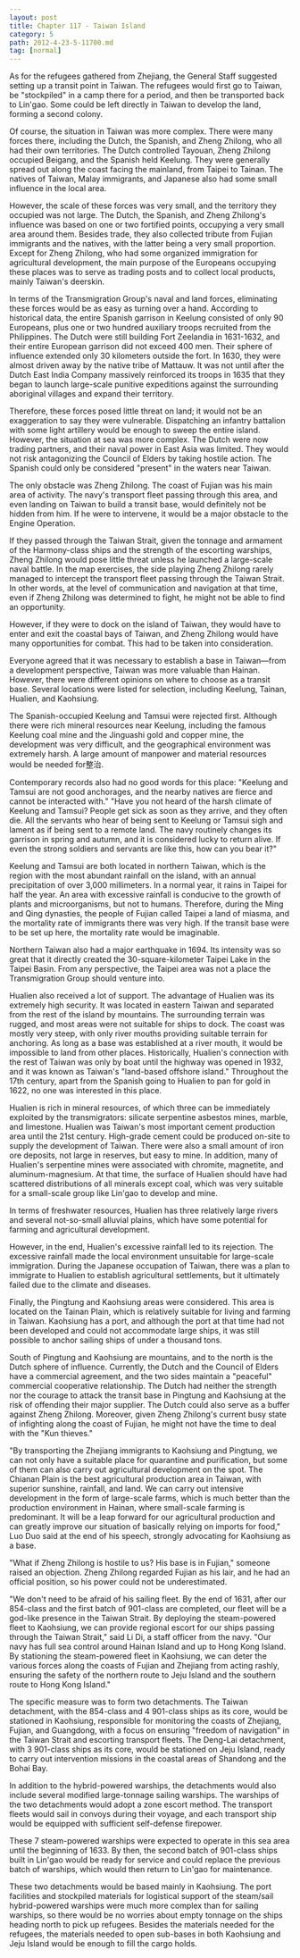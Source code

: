 ```yaml
---
layout: post
title: Chapter 117 - Taiwan Island
category: 5
path: 2012-4-23-5-11700.md
tag: [normal]
---
```


As for the refugees gathered from Zhejiang, the General Staff suggested setting up a transit point in Taiwan. The refugees would first go to Taiwan, be "stockpiled" in a camp there for a period, and then be transported back to Lin'gao. Some could be left directly in Taiwan to develop the land, forming a second colony.

Of course, the situation in Taiwan was more complex. There were many forces there, including the Dutch, the Spanish, and Zheng Zhilong, who all had their own territories. The Dutch controlled Tayouan, Zheng Zhilong occupied Beigang, and the Spanish held Keelung. They were generally spread out along the coast facing the mainland, from Taipei to Tainan. The natives of Taiwan, Malay immigrants, and Japanese also had some small influence in the local area.

However, the scale of these forces was very small, and the territory they occupied was not large. The Dutch, the Spanish, and Zheng Zhilong's influence was based on one or two fortified points, occupying a very small area around them. Besides trade, they also collected tribute from Fujian immigrants and the natives, with the latter being a very small proportion. Except for Zheng Zhilong, who had some organized immigration for agricultural development, the main purpose of the Europeans occupying these places was to serve as trading posts and to collect local products, mainly Taiwan's deerskin.

In terms of the Transmigration Group's naval and land forces, eliminating these forces would be as easy as turning over a hand. According to historical data, the entire Spanish garrison in Keelung consisted of only 90 Europeans, plus one or two hundred auxiliary troops recruited from the Philippines. The Dutch were still building Fort Zeelandia in 1631-1632, and their entire European garrison did not exceed 400 men. Their sphere of influence extended only 30 kilometers outside the fort. In 1630, they were almost driven away by the native tribe of Mattauw. It was not until after the Dutch East India Company massively reinforced its troops in 1635 that they began to launch large-scale punitive expeditions against the surrounding aboriginal villages and expand their territory.

Therefore, these forces posed little threat on land; it would not be an exaggeration to say they were vulnerable. Dispatching an infantry battalion with some light artillery would be enough to sweep the entire island. However, the situation at sea was more complex. The Dutch were now trading partners, and their naval power in East Asia was limited. They would not risk antagonizing the Council of Elders by taking hostile action. The Spanish could only be considered "present" in the waters near Taiwan.

The only obstacle was Zheng Zhilong. The coast of Fujian was his main area of activity. The navy's transport fleet passing through this area, and even landing on Taiwan to build a transit base, would definitely not be hidden from him. If he were to intervene, it would be a major obstacle to the Engine Operation.

If they passed through the Taiwan Strait, given the tonnage and armament of the Harmony-class ships and the strength of the escorting warships, Zheng Zhilong would pose little threat unless he launched a large-scale naval battle. In the map exercises, the side playing Zheng Zhilong rarely managed to intercept the transport fleet passing through the Taiwan Strait. In other words, at the level of communication and navigation at that time, even if Zheng Zhilong was determined to fight, he might not be able to find an opportunity.

However, if they were to dock on the island of Taiwan, they would have to enter and exit the coastal bays of Taiwan, and Zheng Zhilong would have many opportunities for combat. This had to be taken into consideration.

Everyone agreed that it was necessary to establish a base in Taiwan—from a development perspective, Taiwan was more valuable than Hainan. However, there were different opinions on where to choose as a transit base. Several locations were listed for selection, including Keelung, Tainan, Hualien, and Kaohsiung.

The Spanish-occupied Keelung and Tamsui were rejected first. Although there were rich mineral resources near Keelung, including the famous Keelung coal mine and the Jinguashi gold and copper mine, the development was very difficult, and the geographical environment was extremely harsh. A large amount of manpower and material resources would be needed for整治.

Contemporary records also had no good words for this place: "Keelung and Tamsui are not good anchorages, and the nearby natives are fierce and cannot be interacted with." "Have you not heard of the harsh climate of Keelung and Tamsui? People get sick as soon as they arrive, and they often die. All the servants who hear of being sent to Keelung or Tamsui sigh and lament as if being sent to a remote land. The navy routinely changes its garrison in spring and autumn, and it is considered lucky to return alive. If even the strong soldiers and servants are like this, how can you bear it?"

Keelung and Tamsui are both located in northern Taiwan, which is the region with the most abundant rainfall on the island, with an annual precipitation of over 3,000 millimeters. In a normal year, it rains in Taipei for half the year. An area with excessive rainfall is conducive to the growth of plants and microorganisms, but not to humans. Therefore, during the Ming and Qing dynasties, the people of Fujian called Taipei a land of miasma, and the mortality rate of immigrants there was very high. If the transit base were to be set up here, the mortality rate would be imaginable.

Northern Taiwan also had a major earthquake in 1694. Its intensity was so great that it directly created the 30-square-kilometer Taipei Lake in the Taipei Basin. From any perspective, the Taipei area was not a place the Transmigration Group should venture into.

Hualien also received a lot of support. The advantage of Hualien was its extremely high security. It was located in eastern Taiwan and separated from the rest of the island by mountains. The surrounding terrain was rugged, and most areas were not suitable for ships to dock. The coast was mostly very steep, with only river mouths providing suitable terrain for anchoring. As long as a base was established at a river mouth, it would be impossible to land from other places. Historically, Hualien's connection with the rest of Taiwan was only by boat until the highway was opened in 1932, and it was known as Taiwan's "land-based offshore island." Throughout the 17th century, apart from the Spanish going to Hualien to pan for gold in 1622, no one was interested in this place.

Hualien is rich in mineral resources, of which three can be immediately exploited by the transmigrators: silicate serpentine asbestos mines, marble, and limestone. Hualien was Taiwan's most important cement production area until the 21st century. High-grade cement could be produced on-site to supply the development of Taiwan. There were also a small amount of iron ore deposits, not large in reserves, but easy to mine. In addition, many of Hualien's serpentine mines were associated with chromite, magnetite, and aluminum-magnesium. At that time, the surface of Hualien should have had scattered distributions of all minerals except coal, which was very suitable for a small-scale group like Lin'gao to develop and mine.

In terms of freshwater resources, Hualien has three relatively large rivers and several not-so-small alluvial plains, which have some potential for farming and agricultural development.

However, in the end, Hualien's excessive rainfall led to its rejection. The excessive rainfall made the local environment unsuitable for large-scale immigration. During the Japanese occupation of Taiwan, there was a plan to immigrate to Hualien to establish agricultural settlements, but it ultimately failed due to the climate and diseases.

Finally, the Pingtung and Kaohsiung areas were considered. This area is located on the Tainan Plain, which is relatively suitable for living and farming in Taiwan. Kaohsiung has a port, and although the port at that time had not been developed and could not accommodate large ships, it was still possible to anchor sailing ships of under a thousand tons.

South of Pingtung and Kaohsiung are mountains, and to the north is the Dutch sphere of influence. Currently, the Dutch and the Council of Elders have a commercial agreement, and the two sides maintain a "peaceful" commercial cooperative relationship. The Dutch had neither the strength nor the courage to attack the transit base in Pingtung and Kaohsiung at the risk of offending their major supplier. The Dutch could also serve as a buffer against Zheng Zhilong. Moreover, given Zheng Zhilong's current busy state of infighting along the coast of Fujian, he might not have the time to deal with the "Kun thieves."

"By transporting the Zhejiang immigrants to Kaohsiung and Pingtung, we can not only have a suitable place for quarantine and purification, but some of them can also carry out agricultural development on the spot. The Chianan Plain is the best agricultural production area in Taiwan, with superior sunshine, rainfall, and land. We can carry out intensive development in the form of large-scale farms, which is much better than the production environment in Hainan, where small-scale farming is predominant. It will be a leap forward for our agricultural production and can greatly improve our situation of basically relying on imports for food," Luo Duo said at the end of his speech, strongly advocating for Kaohsiung as a base.

"What if Zheng Zhilong is hostile to us? His base is in Fujian," someone raised an objection. Zheng Zhilong regarded Fujian as his lair, and he had an official position, so his power could not be underestimated.

"We don't need to be afraid of his sailing fleet. By the end of 1631, after our 854-class and the first batch of 901-class are completed, our fleet will be a god-like presence in the Taiwan Strait. By deploying the steam-powered fleet to Kaohsiung, we can provide regional escort for our ships passing through the Taiwan Strait," said Li Di, a staff officer from the navy. "Our navy has full sea control around Hainan Island and up to Hong Kong Island. By stationing the steam-powered fleet in Kaohsiung, we can deter the various forces along the coasts of Fujian and Zhejiang from acting rashly, ensuring the safety of the northern route to Jeju Island and the southern route to Hong Kong Island."

The specific measure was to form two detachments. The Taiwan detachment, with the 854-class and 4 901-class ships as its core, would be stationed in Kaohsiung, responsible for monitoring the coasts of Zhejiang, Fujian, and Guangdong, with a focus on ensuring "freedom of navigation" in the Taiwan Strait and escorting transport fleets. The Deng-Lai detachment, with 3 901-class ships as its core, would be stationed on Jeju Island, ready to carry out intervention missions in the coastal areas of Shandong and the Bohai Bay.

In addition to the hybrid-powered warships, the detachments would also include several modified large-tonnage sailing warships. The warships of the two detachments would adopt a zone escort method. The transport fleets would sail in convoys during their voyage, and each transport ship would be equipped with sufficient self-defense firepower.

These 7 steam-powered warships were expected to operate in this sea area until the beginning of 1633. By then, the second batch of 901-class ships built in Lin'gao would be ready for service and could replace the previous batch of warships, which would then return to Lin'gao for maintenance.

These two detachments would be based mainly in Kaohsiung. The port facilities and stockpiled materials for logistical support of the steam/sail hybrid-powered warships were much more complex than for sailing warships, so there would be no worries about empty tonnage on the ships heading north to pick up refugees. Besides the materials needed for the refugees, the materials needed to open sub-bases in both Kaohsiung and Jeju Island would be enough to fill the cargo holds.